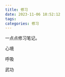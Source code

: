 ```yaml
---
title: 修习
date: 2023-11-06 18:52:12
tags:
categories: 修习
---
```


一点点修习笔记。

<!-- more -->

心境

呼吸

武功
